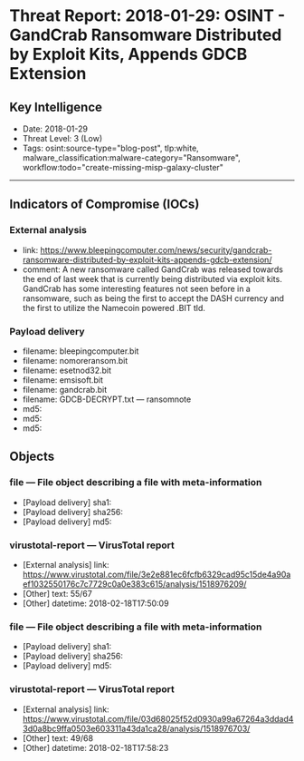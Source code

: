 # Threat Report: 2018-01-29: OSINT - GandCrab Ransomware Distributed by Exploit Kits, Appends GDCB Extension


## Key Intelligence
* Date: 2018-01-29
* Threat Level: 3 (Low)
* Tags: osint:source-type="blog-post", tlp:white, malware_classification:malware-category="Ransomware", workflow:todo="create-missing-misp-galaxy-cluster"

---

## Indicators of Compromise (IOCs)
### External analysis
* link: https://www.bleepingcomputer.com/news/security/gandcrab-ransomware-distributed-by-exploit-kits-appends-gdcb-extension/
* comment: A new ransomware called GandCrab was released towards the end of last week that is currently being distributed via exploit kits. GandCrab has some interesting features not seen before in a ransomware, such as being the first to accept the DASH currency and the first to utilize the Namecoin powered .BIT tld.

### Payload delivery
* filename: bleepingcomputer.bit
* filename: nomoreransom.bit
* filename: esetnod32.bit
* filename: emsisoft.bit
* filename: gandcrab.bit
* filename: GDCB-DECRYPT.txt — ransomnote
* md5: <md5>
* md5: <md5>
* md5: <md5>

## Objects
### file — File object describing a file with meta-information
* [Payload delivery] sha1: <sha1>
* [Payload delivery] sha256: <sha256>
* [Payload delivery] md5: <md5>

### virustotal-report — VirusTotal report
* [External analysis] link: https://www.virustotal.com/file/3e2e881ec6fcfb6329cad95c15de4a90aef1032550176c7c7729c0a0e383c615/analysis/1518976209/
* [Other] text: 55/67
* [Other] datetime: 2018-02-18T17:50:09

### file — File object describing a file with meta-information
* [Payload delivery] sha1: <sha1>
* [Payload delivery] sha256: <sha256>
* [Payload delivery] md5: <md5>

### virustotal-report — VirusTotal report
* [External analysis] link: https://www.virustotal.com/file/03d68025f52d0930a99a67264a3ddad43d0a8bc9ffa0503e603311a43da1ca28/analysis/1518976703/
* [Other] text: 49/68
* [Other] datetime: 2018-02-18T17:58:23
